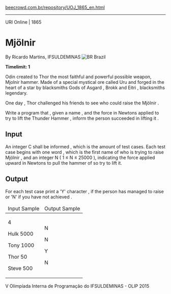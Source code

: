 <p><a href="https://www.beecrowd.com.br/repository/UOJ_1865_en.html">beecrowd.com.br/repository/UOJ_1865_en.html</a></p><hr>
<div>
  <span>URI Online | 1865</span>
  <h1>Mjölnir</h1>
  <div>
    <p>By Ricardo Martins, IFSULDEMINAS <img src="https://resources.beecrowd.com.br/gallery/images/flags/br.gif" alt="BR"> Brazil</p>
  </div>
  <strong>Timelimit: 1</strong>
</div>
<div>
<div>
  <p>Odin created to Thor the most faithful and powerful possible weapon, Mjolnir hammer. Made of a special mystical ore called Uru and forged in the heart of a star by blacksmiths Gods of Asgard , Brokk and Eitri , blacksmiths legendary.</p>
  <p>One day , Thor challenged his friends to see who could raise the Mjölnir .</p>
  <p>Write a program that , given a name , and the force in Newtons applied to try to lift the Thunder Hammer , inform the person succeeded in lifting it .</p>
</div>
<h2>Input</h2>
<div>
  <p>An integer C shall be informed , which is the amount of test cases. Each test case begins with one word , which is the first name of who is trying to raise Mjölnir , and an integer N ( 1 ≤ N ≤ 25000 ), indicating the force applied upward in Newtons to pull the hammer of so try to lift it.</p>
</div>
<h2>Output</h2>
<div>
  <p>For each test case print a 'Y' character , if the person has managed to raise or 'N' if you have not achieved .</p>
</div>
<div></div>
<table>
  <thead>
    <tr>
      <td>Input Sample</td>
      <td>Output Sample</td>
    </tr>
  </thead>
  <tbody>
    <tr>
      <td>
        <p>4</p>
        <p>Hulk 5000</p>
        <p>Tony 1000</p>
        <p>Thor 50</p>
        <p>Steve 500</p>
      </td>
      <td>
        <p>N</p>
        <p>N</p>
        <p>Y</p>
        <p>N</p>
      </td>
    </tr>
  </tbody>
</table>
<div></div>
  <p>
  V Olimpíada Interna de Programação do IFSULDEMINAS - OLIP 2015</p>
</div>